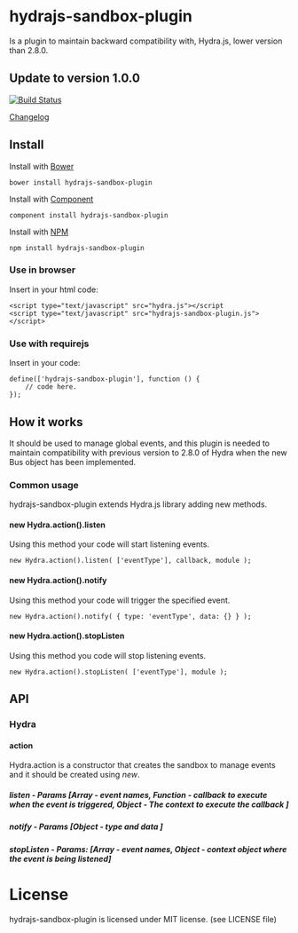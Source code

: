 # hydrajs-sandbox-plugin

Is a plugin to maintain backward compatibility with, Hydra.js, lower version than 2.8.0.

## Update to version 1.0.0

[![Build Status](https://travis-ci.org/HydraJS/hydrajs-sandbox-plugin.png)](https://travis-ci.org/HydraJS/hydrajs-sandbox-plugin)

[Changelog](https://raw.github.com/HydraJS/hydrajs-sandbox-plugin/master/changelog.txt)

## Install

Install with [Bower](http://bower.io)

    bower install hydrajs-sandbox-plugin

Install with [Component](http://component.io)

    component install hydrajs-sandbox-plugin

Install with [NPM](http://npmjs.org)

    npm install hydrajs-sandbox-plugin

### Use in browser

Insert in your html code:

	<script type="text/javascript" src="hydra.js"></script
	<script type="text/javascript" src="hydrajs-sandbox-plugin.js"></script>

### Use with requirejs

Insert in your code:

    define(['hydrajs-sandbox-plugin'], function () {
        // code here.
    });

## How it works

It should be used to manage global events, and this plugin is needed to maintain compatibility with previous version to 2.8.0 of Hydra when the new Bus object has been implemented.

### Common usage

hydrajs-sandbox-plugin extends Hydra.js library adding new methods.

#### new Hydra.action().listen

Using this method your code will start listening events.

    new Hydra.action().listen( ['eventType'], callback, module );

#### new Hydra.action().notify

Using this method your code will trigger the specified event.

    new Hydra.action().notify( { type: 'eventType', data: {} } );

#### new Hydra.action().stopListen

Using this method you code will stop listening events.

    new Hydra.action().stopListen( ['eventType'], module );

## API
### Hydra
#### action
Hydra.action is a constructor that creates the sandbox to manage events and it should be created using *new*.

##### listen - Params [Array - event names, Function - callback to execute when the event is triggered, Object - The context to execute the callback ]
##### notify - Params [Object - type and data ]
##### stopListen - Params: [Array - event names, Object - context object where the event is being listened]

# License
hydrajs-sandbox-plugin is licensed under MIT license. (see LICENSE file)